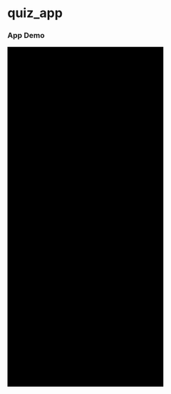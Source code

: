 # quiz_app

### App Demo
<img src="https://github.com/MaNoOoz/quiz_app/blob/master/demo.gif" width="350"></img>



